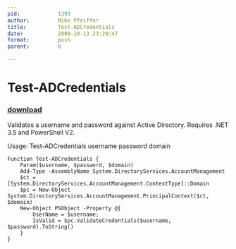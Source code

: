 ```yaml
---
pid:            1393
author:         Mike Pfeiffer
title:          Test-ADCredentials
date:           2009-10-13 23:29:47
format:         posh
parent:         0

---
```


# Test-ADCredentials

### [download](Scripts\1393.ps1)

Validates a username and password against Active Directory. Requires .NET 3.5 and PowerShell V2.

Usage:
Test-ADCredentials username password domain

```posh
Function Test-ADCredentials {
	Param($username, $password, $domain)
	Add-Type -AssemblyName System.DirectoryServices.AccountManagement
	$ct = [System.DirectoryServices.AccountManagement.ContextType]::Domain
	$pc = New-Object System.DirectoryServices.AccountManagement.PrincipalContext($ct, $domain)
	New-Object PSObject -Property @{
		UserName = $username;
		IsValid = $pc.ValidateCredentials($username, $password).ToString()
	}
}
```
